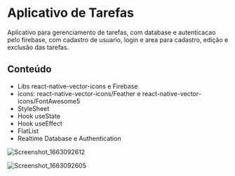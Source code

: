 # Aplicativo de Tarefas

Aplicativo para gerenciamento de tarefas, com database e autenticacao pelo firebase, com cadastro de usuario, login e area para cadastro, edição e exclusão das tarefas.

## Conteúdo

- Libs react-native-vector-icons e Firebase
- icons: react-native-vector-icons/Feather e react-native-vector-icons/FontAwesome5
- StyleSheet
- Hook useState
- Hook useEffect
- FlatList
- Realtime Database e Authentication

![Screenshot_1663092612](https://user-images.githubusercontent.com/71743953/189987981-738acf53-4c8d-44bf-b03e-fbc73a5a54f7.png)

![Screenshot_1663092605](https://user-images.githubusercontent.com/71743953/189988008-067e1ca6-f8e7-4e0f-8ffd-b9b3106b9a48.png?w300)
